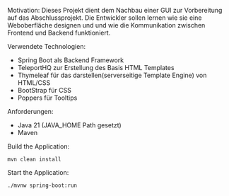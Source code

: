 Motivation:
Dieses Projekt dient dem Nachbau einer GUI zur Vorbereitung auf das Abschlussprojekt.
Die Entwickler sollen lernen wie sie eine Weboberfläche designen und und wie die Kommunikation zwischen Frontend und Backend funktioniert.

Verwendete Technologien:

- Spring Boot als Backend Framework 
- TeleportHQ zur Erstellung des Basis HTML Templates
- Thymeleaf für das darstellen(serverseitige Template Engine) von HTML/CSS
- BootStrap für CSS
- Poppers für Tooltips

Anforderungen:

- Java 21 (JAVA_HOME Path gesetzt)
- Maven

Build the Application:

```shell
mvn clean install
```

Start the Application:

```shell
./mvnw spring-boot:run
```